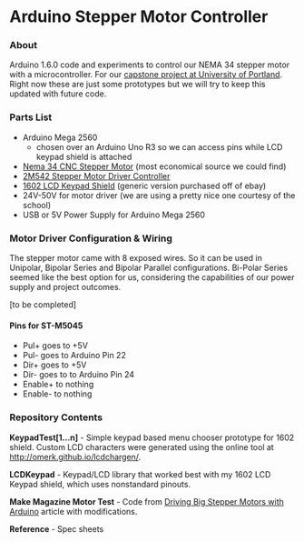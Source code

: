 # Arduino Stepper Motor Controller

### About

Arduino 1.6.0 code and experiments to control our NEMA 34 stepper motor with a microcontroller. For our [capstone project at University of Portland](https://engineering.projects.up.edu/ceramicknee/). Right now these are just some prototypes but we will try to keep this updated with future code.

### Parts List

- Arduino Mega 2560
  - chosen over an Arduino Uno R3 so we can access pins while LCD keypad shield is attached
- [Nema 34 CNC Stepper Motor](http://www.omc-stepperonline.com/nema-34-cnc-stepper-motor-5nm708ozin-30a-34hs383008s-p-32.html) (most economical source we could find)
- [2M542 Stepper Motor Driver Controller](http://www.sainsmart.com/cnc-2m542-stepper-motor-driver-controller-4-5a-support-nema17-23-34.html)
- [1602 LCD Keypad Shield](http://www.sainsmart.com/sainsmart-1602-lcd-keypad-shield-for-arduino-duemilanove-uno-mega2560-mega1280.html) (generic version purchased off of ebay)
- 24V-50V for motor driver (we are using a pretty nice one courtesy of the school)
- USB or 5V Power Supply for Arduino Mega 2560

### Motor Driver Configuration & Wiring

The stepper motor came with 8 exposed wires. So it can be used in Unipolar, Bipolar Series and Bipolar Parallel configurations. Bi-Polar Series seemed like the best option for us, considering the capabilities of our power supply and project outcomes.

[to be completed]

#### Pins for ST-M5045

- Pul+ goes to +5V
- Pul- goes to Arduino Pin 22
- Dir+ goes to +5V
- Dir- goes to to Arduino Pin 24
- Enable+ to nothing
- Enable- to nothing

### Repository Contents

**KeypadTest[1...n]** - Simple keypad based menu chooser prototype for 1602 shield. Custom LCD characters were generated using the online tool at http://omerk.github.io/lcdchargen/.

**LCDKeypad** - Keypad/LCD library that worked best with my 1602 LCD Keypad shield, which uses nonstandard pinouts.

**Make Magazine Motor Test** - Code from [Driving Big Stepper Motors with Arduino](http://makezine.com/video/driving-big-stepper-motors-with-arduino/) article with modifications.

**Reference** - Spec sheets
